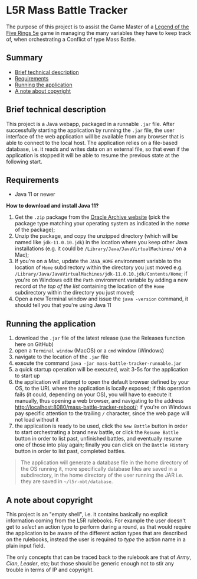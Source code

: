 L5R Mass Battle Tracker
===

The purpose of this project is to assist the Game Master of a
[Legend of the Five Rings 5e](https://www.fantasyflightgames.com/en/legend-of-the-five-rings-roleplaying-game/)
game in managing the many variables they have to keep track of, when orchestrating a Conflict of type Mass Battle.

Summary
--

- [Brief technical description](#brief-technical-description)
- [Requirements](#requirements)
- [Running the application](#running-the-application)
- [A note about copyright](#a-note-about-copyright)

Brief technical description
--
This project is a Java webapp, packaged in a runnable `.jar` file. After successfully starting the application by
running the `.jar` file, the user interface of the web application will be available from any browser that is able to
connect to the local host. The application relies on a file-based database, i.e. it reads and writes data on an external
file, so that even if the application is stopped it will be able to resume the previous state at the following start.

Requirements
--
- Java 11 or newer

**How to download and install Java 11?**

1. Get the `.zip` package from the
[Oracle Archive website](https://www.oracle.com/uk/java/technologies/javase/jdk11-archive-downloads.html) (pick
the package type matching your operating system as indicated in the *name* of the package);
2. Unzip the package, and copy the unzipped directory (which will be named like `jdk-11.0.10.jdk`) in the location
where you keep other Java installations (e.g. it could be `/Library/Java/JavaVirtualMachines/` on a Mac);
3. If you're on a Mac, update the `JAVA_HOME` environment variable to the location of `Home` subdirectory within
the directory you just moved e.g. `/Library/Java/JavaVirtualMachines/jdk-11.0.10.jdk/Contents/Home`; if you're
on Windows edit the `Path` environment variable by adding a new record *at the top of the list* containing the
location of the `Home` subdirectory within the directory you just moved;
4. Open a new Terminal window and issue the `java -version` command, it should tell you that you're using Java 11

Running the application
--

1. download the `.jar` file of the latest release (use the Releases function here on GitHub)
2. open a `Terminal window` (MacOS) or a `cmd` window (Windows)
3. navigate to the location of the `.jar` file
4. execute the command `java -jar mass-battle-tracker-runnable.jar`
5. a quick startup operation will be executed, wait 3-5s for the application to start up
6. the application will attempt to open the default browser defined by your OS, to the URL
where the application is locally exposed; if this operation fails (it could, depending on
your OS), you will have to execute it manually, thus opening a web browser, and navigating
to the address
[http://localhost:8080/mass-battle-tracker-reboot/](http://localhost:8080/mass-battle-tracker-reboot/);
if you're on Windows pay specific attention to the trailing `/` character, since the web page will not load without it
7. the application is ready to be used, click the `New Battle` button in order to start orchestrating a brand new
battle, or click the `Resume Battle` button in order to list past, unfinished battles, and eventually resume one
of those into play again; finally you can click on the `Battle History` button in order to list past, completed battles.

> The application will generate a database file in the home directory of the OS running it, more specifically
> database files are saved in a subdirectory, in the home directory of the user running the JAR i.e. they are saved in
> `~/l5r-mbt/database`.

A note about copyright
--
This project is an "empty shell", i.e. it contains basically no explicit information coming from the L5R rulebooks.
For example the user doesn't get to *select* an action type to perform during a round, as that would require the
application to be aware of the different action types that are described on the rulebooks, instead the user is
required to *type* the action name in a plain input field.

The only concepts that can be traced back to the rulebook are that of *Army*, *Clan*, *Leader*, etc; but those should
be generic enough not to stir any trouble in terms of IP and copyright.

